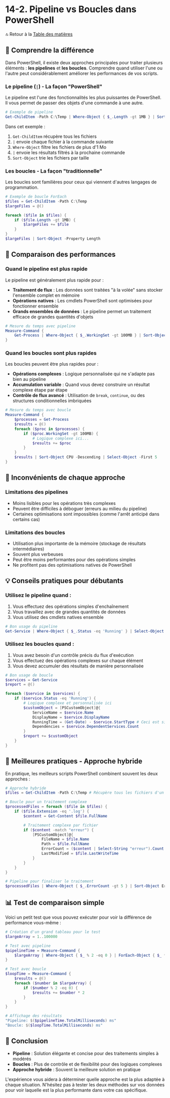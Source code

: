 # 14-2. Pipeline vs Boucles dans PowerShell

🔝 Retour à la [Table des matières](/SOMMAIRE.md)

## 🧠 Comprendre la différence

Dans PowerShell, il existe deux approches principales pour traiter plusieurs éléments : **les pipelines** et **les boucles**. Comprendre quand utiliser l'une ou l'autre peut considérablement améliorer les performances de vos scripts.

### Le pipeline (`|`) - La façon "PowerShell"

Le pipeline est l'une des fonctionnalités les plus puissantes de PowerShell. Il vous permet de passer des objets d'une commande à une autre.

```powershell
# Exemple de pipeline
Get-ChildItem -Path C:\Temp | Where-Object { $_.Length -gt 1MB } | Sort-Object -Property Length
```

Dans cet exemple :
1. `Get-ChildItem` récupère tous les fichiers
2. `|` envoie chaque fichier à la commande suivante
3. `Where-Object` filtre les fichiers de plus d'1 Mo
4. `|` envoie les résultats filtrés à la prochaine commande
5. `Sort-Object` trie les fichiers par taille

### Les boucles - La façon "traditionnelle"

Les boucles sont familières pour ceux qui viennent d'autres langages de programmation.

```powershell
# Exemple de boucle ForEach
$files = Get-ChildItem -Path C:\Temp
$largeFiles = @()

foreach ($file in $files) {
    if ($file.Length -gt 1MB) {
        $largeFiles += $file
    }
}
$largeFiles | Sort-Object -Property Length
```

## 🚀 Comparaison des performances

### Quand le pipeline est plus rapide

Le pipeline est généralement plus rapide pour :

- **Traitement de flux** : Les données sont traitées "à la volée" sans stocker l'ensemble complet en mémoire
- **Opérations natives** : Les cmdlets PowerShell sont optimisées pour fonctionner ensemble
- **Grands ensembles de données** : Le pipeline permet un traitement efficace de grandes quantités d'objets

```powershell
# Mesure du temps avec pipeline
Measure-Command {
    Get-Process | Where-Object { $_.WorkingSet -gt 100MB } | Sort-Object CPU -Descending | Select-Object -First 5
}
```

### Quand les boucles sont plus rapides

Les boucles peuvent être plus rapides pour :

- **Opérations complexes** : Logique personnalisée qui ne s'adapte pas bien au pipeline
- **Accumulation variable** : Quand vous devez construire un résultat complexe étape par étape
- **Contrôle de flux avancé** : Utilisation de `break`, `continue`, ou des structures conditionnelles imbriquées

```powershell
# Mesure du temps avec boucle
Measure-Command {
    $processes = Get-Process
    $results = @()
    foreach ($proc in $processes) {
        if ($proc.WorkingSet -gt 100MB) {
            # Logique complexe ici...
            $results += $proc
        }
    }
    $results | Sort-Object CPU -Descending | Select-Object -First 5
}
```

## 🔄 Inconvénients de chaque approche

### Limitations des pipelines

- Moins lisibles pour les opérations très complexes
- Peuvent être difficiles à déboguer (erreurs au milieu du pipeline)
- Certaines optimisations sont impossibles (comme l'arrêt anticipé dans certains cas)

### Limitations des boucles

- Utilisation plus importante de la mémoire (stockage de résultats intermédiaires)
- Souvent plus verbeuses
- Peut être moins performantes pour des opérations simples
- Ne profitent pas des optimisations natives de PowerShell

## 💡 Conseils pratiques pour débutants

### Utilisez le pipeline quand :

1. Vous effectuez des opérations simples d'enchaînement
2. Vous travaillez avec de grandes quantités de données
3. Vous utilisez des cmdlets natives ensemble

```powershell
# Bon usage du pipeline
Get-Service | Where-Object { $_.Status -eq 'Running' } | Select-Object -Property Name, DisplayName
```

### Utilisez les boucles quand :

1. Vous avez besoin d'un contrôle précis du flux d'exécution
2. Vous effectuez des opérations complexes sur chaque élément
3. Vous devez accumuler des résultats de manière personnalisée

```powershell
# Bon usage de boucle
$services = Get-Service
$report = @()

foreach ($service in $services) {
    if ($service.Status -eq 'Running') {
        # Logique complexe et personnalisée ici
        $customObject = [PSCustomObject]@{
            ServiceName = $service.Name
            DisplayName = $service.DisplayName
            RunningTime = (Get-Date) - $service.StartType # Ceci est simpliste, mais illustre l'idée
            Dependencies = $service.DependentServices.Count
        }
        $report += $customObject
    }
}
```

## 🌟 Meilleures pratiques - Approche hybride

En pratique, les meilleurs scripts PowerShell combinent souvent les deux approches :

```powershell
# Approche hybride
$files = Get-ChildItem -Path C:\Temp # Récupère tous les fichiers d'un coup

# Boucle pour un traitement complexe
$processedFiles = foreach ($file in $files) {
    if ($file.Extension -eq '.log') {
        $content = Get-Content $file.FullName

        # Traitement complexe par fichier
        if ($content -match "erreur") {
            [PSCustomObject]@{
                FileName = $file.Name
                Path = $file.FullName
                ErrorCount = ($content | Select-String "erreur").Count
                LastModified = $file.LastWriteTime
            }
        }
    }
}

# Pipeline pour finaliser le traitement
$processedFiles | Where-Object { $_.ErrorCount -gt 5 } | Sort-Object ErrorCount -Descending
```

## 📊 Test de comparaison simple

Voici un petit test que vous pouvez exécuter pour voir la différence de performance vous-même :

```powershell
# Création d'un grand tableau pour le test
$largeArray = 1..100000

# Test avec pipeline
$pipelineTime = Measure-Command {
    $largeArray | Where-Object { $_ % 2 -eq 0 } | ForEach-Object { $_ * 2 }
}

# Test avec boucle
$loopTime = Measure-Command {
    $results = @()
    foreach ($number in $largeArray) {
        if ($number % 2 -eq 0) {
            $results += $number * 2
        }
    }
}

# Affichage des résultats
"Pipeline: $($pipelineTime.TotalMilliseconds) ms"
"Boucle: $($loopTime.TotalMilliseconds) ms"
```

## 🎯 Conclusion

- **Pipeline** : Solution élégante et concise pour des traitements simples à modérés
- **Boucles** : Plus de contrôle et de flexibilité pour des logiques complexes
- **Approche hybride** : Souvent la meilleure solution en pratique

L'expérience vous aidera à déterminer quelle approche est la plus adaptée à chaque situation. N'hésitez pas à tester les deux méthodes sur vos données pour voir laquelle est la plus performante dans votre cas spécifique.
